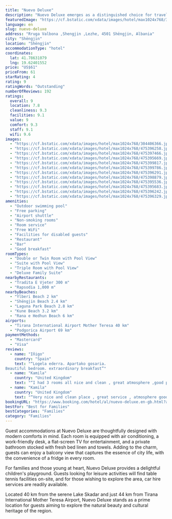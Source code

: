 ```yaml
---
title: "Nuevo Deluxe"
description: "Nuevo Deluxe emerges as a distinguished choice for travelers seeking a blend of comfort and adventure in Shëngjin, situated a mere 38 km from the historic Rozafa Castle Shkodra."
featuredImage: "https://cf.bstatic.com/xdata/images/hotel/max1024x768/304406366.jpg?k=1cd7532a7ff96cb22178c26218268e5e0bb85381e989e10e50d0a4e5f71b1209&o=&hp=1"
language: en
slug: nuevo-deluxe
address: "Rruga Valbona ,Shengjin ,Lezhe, 4501 Shëngjin, Albania"
city: "Shëngjin"
location: "Shëngjin"
accommodationType: "hotel"
coordinates:
  lat: 41.78631079
  lng: 19.62401552
price: "US$61"
priceFrom: 61
starRating: 4
rating: 9
ratingWords: "Outstanding"
numberOfReviews: 192
ratings:
  overall: 9
  location: 7.8
  cleanliness: 9.3
  facilities: 9.1
  value: 9
  comfort: 9.3
  staff: 9.1
  wifi: 9.6
images:
  - "https://cf.bstatic.com/xdata/images/hotel/max1024x768/304406366.jpg?k=1cd7532a7ff96cb22178c26218268e5e0bb85381e989e10e50d0a4e5f71b1209&o=&hp=1"
  - "https://cf.bstatic.com/xdata/images/hotel/max1024x768/475396258.jpg?k=b37ecb76de374f17f060f2d89b3aeb62b355df551e2c86798367234e3d28979b&o=&hp=1"
  - "https://cf.bstatic.com/xdata/images/hotel/max1024x768/475397466.jpg?k=ceb2ec98017a4b6e121c5b54f61e893c46c15aea8b5ee4eb4da6a8bb2bf18d05&o=&hp=1"
  - "https://cf.bstatic.com/xdata/images/hotel/max1024x768/475395669.jpg?k=a0e81191c2cb50dbc0928d25bba919a5720525494d789b74c07ff56d29589513&o=&hp=1"
  - "https://cf.bstatic.com/xdata/images/hotel/max1024x768/475399817.jpg?k=46829282e6e5c0cc36ddc95c47d9367a5fed6057f8e63bc53d767d1f195f6a36&o=&hp=1"
  - "https://cf.bstatic.com/xdata/images/hotel/max1024x768/475399786.jpg?k=0767586b828b118410a9a3d7d3f6e96f11cdc48f85c4a158c871c0cf0515774d&o=&hp=1"
  - "https://cf.bstatic.com/xdata/images/hotel/max1024x768/475396291.jpg?k=e31f2f0aae0416e8727afa732c05770754cdf7562f788eeb673ee118a06e96ea&o=&hp=1"
  - "https://cf.bstatic.com/xdata/images/hotel/max1024x768/475398879.jpg?k=4e77e34a16650a508420083cd01676fb39ae0fb9e80bcde82c2bd62ce99a3bb9&o=&hp=1"
  - "https://cf.bstatic.com/xdata/images/hotel/max1024x768/475395536.jpg?k=a60657eee51b2e8be3489c6ef93b74c7fa581659b0d3d08a2c3827b0a1729f6d&o=&hp=1"
  - "https://cf.bstatic.com/xdata/images/hotel/max1024x768/475395683.jpg?k=82831d8774d813712a4cac1953d89b130b7bbbd5d0f89d6973bbcb31d8296197&o=&hp=1"
  - "https://cf.bstatic.com/xdata/images/hotel/max1024x768/475396242.jpg?k=e3cfc3edae1801cbca6319c084788b9901c561cba2378bd308497c34acc5615c&o=&hp=1"
  - "https://cf.bstatic.com/xdata/images/hotel/max1024x768/475396329.jpg?k=f49273a50300d5dff0d66863147efba2b56cbd5cf40e00cf200e4e913a853c66&o=&hp=1"
amenities:
  - "Outdoor swimming pool"
  - "Free parking"
  - "Airport shuttle"
  - "Non-smoking rooms"
  - "Room service"
  - "Free WiFi"
  - "Facilities for disabled guests"
  - "Restaurant"
  - "Bar"
  - "Good breakfast"
roomTypes:
  - "Double or Twin Room with Pool View"
  - "Suite with Pool View"
  - "Triple Room with Pool View"
  - "Deluxe Family Suite"
nearbyRestaurants:
  - "Tradita E Vjeter 300 m"
  - "Rapsodia 1,000 m"
nearbyBeaches:
  - "Ylberi Beach 2 km"
  - "Shëngjin Beach 2.4 km"
  - "Laguna Park Beach 2.8 km"
  - "Kune Beach 3.2 km"
  - "Rana e Hedhun Beach 6 km"
airports:
  - "Tirana International Airport Mother Teresa 40 km"
  - "Podgorica Airport 69 km"
paymentMethods:
  - "Mastercard"
  - "Visa"
reviews:
  - name: "Iñigo"
    country: "Spain"
    text: "“Logela ederra. Apartako gosaria.
Beautiful bedroom. extraordinary breakfast”"
  - name: "Kamila"
    country: "United Kingdom"
    text: "“I had 3 rooms all nice and clean , great atmosphere ,good place for families and adults too ,nice bar ,good food grat music .staff very friendly and helpful . Great quality of food like pizza and restaurant with great fish dishes. Grat value for...”"
  - name: "Kamila"
    country: "United Kingdom"
    text: "“Very nice and clean place , great service , atmosphere good pizza and restaurant serve lovely fish”"
bookingURL: "https://www.booking.com/hotel/al/nuevo-deluxe.en-gb.html?aid=8035640"
bestFor: "Best for Families"
bestCategories: "Families"
category: "Families"
---
```


Guest accommodations at Nuevo Deluxe are thoughtfully designed with modern comforts in mind. Each room is equipped with air conditioning, a work-friendly desk, a flat-screen TV for entertainment, and a private bathroom stocked with fresh bed linen and towels. Adding to the charm, guests can enjoy a balcony view that captures the essence of city life, with the convenience of a fridge in every room.

For families and those young at heart, Nuevo Deluxe provides a delightful children's playground. Guests looking for leisure activities will find table tennis facilities on-site, and for those wishing to explore the area, car hire services are readily available.

Located 40 km from the serene Lake Skadar and just 44 km from Tirana International Mother Teresa Airport, Nuevo Deluxe stands as a prime location for guests aiming to explore the natural beauty and cultural heritage of the region.